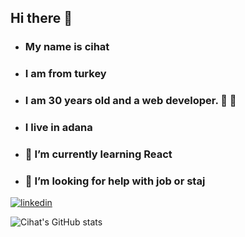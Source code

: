 ## Hi there 👋

-  ### My name is cihat 
- ### I am from turkey 
- ### I am 30 years old and a web developer. :star2: :star2:
- ### I live in adana






- ### 🌱 I’m currently learning  React

- ### 🤔 I’m looking for help with  job or staj

 






[![linkedin](https://img.shields.io/badge/Linkedin-000000?style=for-the-badge&logo=Linkedin&logoColor=white)](https://www.linkedin.com/in/cihat-%C3%A7opur-ba13a924a/)


![Cihat's GitHub stats](https://github-readme-stats.vercel.app/api?username=CihatCOPUR&show_icons=true&theme=cobalt)


